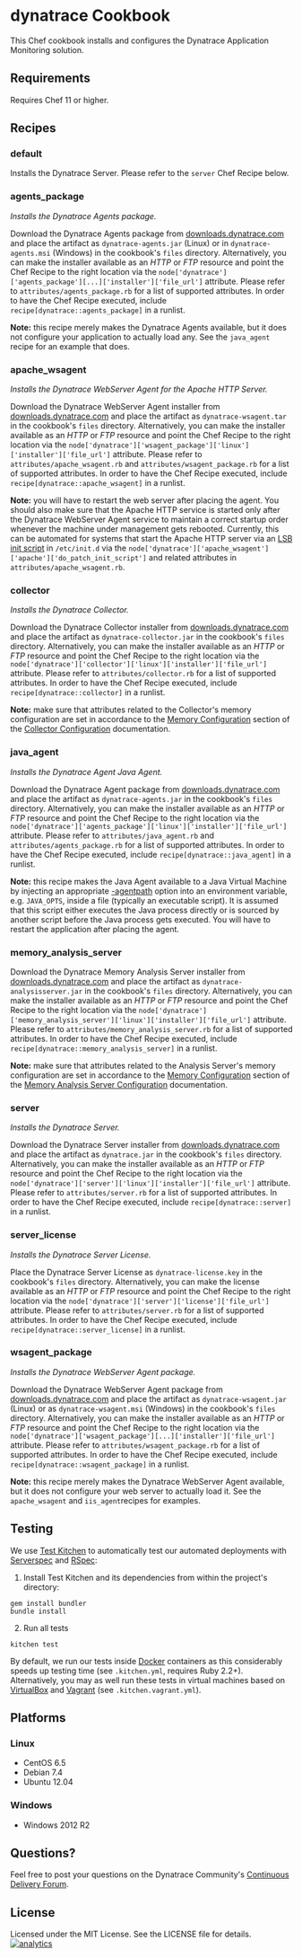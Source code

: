# dynatrace Cookbook

This Chef cookbook installs and configures the Dynatrace Application Monitoring solution.

## Requirements

Requires Chef 11 or higher.

## Recipes

### default

Installs the Dynatrace Server. Please refer to the `server` Chef Recipe below.

### agents_package

*Installs the Dynatrace Agents package.*

Download the Dynatrace Agents package from [downloads.dynatrace.com](http://downloads.dynatrace.com) and place the artifact as `dynatrace-agents.jar` (Linux) or in `dynatrace-agents.msi` (Windows) in the cookbook's `files` directory. Alternatively, you can make the installer available as an *HTTP* or *FTP* resource and point the Chef Recipe to the right location via the `node['dynatrace']['agents_package'][...]['installer']['file_url']` attribute. Please refer to `attributes/agents_package.rb` for a list of supported attributes. In order to have the Chef Recipe executed, include `recipe[dynatrace::agents_package]` in a runlist.

**Note:** this recipe merely makes the Dynatrace Agents available, but it does not configure your application to actually load any. See the `java_agent` recipe for an example that does.

### apache_wsagent

*Installs the Dynatrace WebServer Agent for the Apache HTTP Server.*

Download the Dynatrace WebServer Agent installer from [downloads.dynatrace.com](http://downloads.dynatrace.com) and place the artifact as `dynatrace-wsagent.tar` in the cookbook's `files` directory. Alternatively, you can make the installer available as an *HTTP* or *FTP* resource and point the Chef Recipe to the right location via the `node['dynatrace']['wsagent_package']['linux']['installer']['file_url']` attribute. Please refer to `attributes/apache_wsagent.rb` and `attributes/wsagent_package.rb` for a list of supported attributes. In order to have the Chef Recipe executed, include `recipe[dynatrace::apache_wsagent]` in a runlist.

**Note:** you will have to restart the web server after placing the agent. You should also make sure that the Apache HTTP service is started only after the Dynatrace WebServer Agent service to maintain a correct startup order whenever the machine under management gets rebooted. Currently, this can be automated for systems that start the Apache HTTP server via an [LSB init script](http://refspecs.linuxbase.org/LSB_3.0.0/LSB-generic/LSB-generic/iniscrptact.html) in `/etc/init.d` via the `node['dynatrace']['apache_wsagent']['apache']['do_patch_init_script']` and related attributes in `attributes/apache_wsagent.rb`.

### collector

*Installs the Dynatrace Collector.*

Download the Dynatrace Collector installer from [downloads.dynatrace.com](http://downloads.dynatrace.com) and place the artifact as `dynatrace-collector.jar` in the cookbook's `files` directory. Alternatively, you can make the installer available as an *HTTP* or *FTP* resource and point the Chef Recipe to the right location via the `node['dynatrace']['collector']['linux']['installer']['file_url']` attribute. Please refer to `attributes/collector.rb` for a list of supported attributes. In order to have the Chef Recipe executed, include `recipe[dynatrace::collector]` in a runlist.

**Note:** make sure that attributes related to the Collector's memory configuration are set in accordance to the [Memory Configuration](https://community.dynatrace.com/community/display/DOCDT60/Collector+Configuration#CollectorConfiguration-MemoryConfiguration) section of the [Collector Configuration](https://community.dynatrace.com/community/display/DOCDT60/Collector+Configuration) documentation.

### java_agent

*Installs the Dynatrace Agent Java Agent.*

Download the Dynatrace Agent package from [downloads.dynatrace.com](http://downloads.dynatrace.com) and place the artifact as `dynatrace-agents.jar` in the cookbook's `files` directory. Alternatively, you can make the installer available as an *HTTP* or *FTP* resource and point the Chef Recipe to the right location via the `node['dynatrace']['agents_package']['linux']['installer']['file_url']` attribute. Please refer to `attributes/java_agent.rb` and `attributes/agents_package.rb` for a list of supported attributes. In order to have the Chef Recipe executed, include `recipe[dynatrace::java_agent]` in a runlist.

**Note:** this recipe makes the Java Agent available to a Java Virtual Machine by injecting an appropriate [-agentpath](https://community.compuwareapm.com/community/display/DOCDT60/Java+Agent+Configuration) option into an environment variable, e.g. `JAVA_OPTS`, inside a file (typically an executable script). It is assumed that this script either executes the Java process directly or is sourced by another script before the Java process gets executed. You will have to restart the application after placing the agent.

### memory_analysis_server

Download the Dynatrace Memory Analysis Server installer from [downloads.dynatrace.com](http://downloads.dynatrace.com) and place the artifact as `dynatrace-analysisserver.jar` in the cookbook's `files` directory. Alternatively, you can make the installer available as an *HTTP* or *FTP* resource and point the Chef Recipe to the right location via the `node['dynatrace']['memory_analysis_server']['linux']['installer']['file_url']` attribute. Please refer to `attributes/memory_analysis_server.rb` for a list of supported attributes. In order to have the Chef Recipe executed, include `recipe[dynatrace::memory_analysis_server]` in a runlist.

**Note:** make sure that attributes related to the Analysis Server's memory configuration are set in accordance to the [Memory Configuration](https://community.dynatrace.com/community/display/DOCDT62/Memory+Analysis+Server+Configuration#MemoryAnalysisServerConfiguration-MemoryConfiguration) section of the [Memory Analysis Server Configuration](https://community.dynatrace.com/community/display/DOCDT62/Memory+Analysis+Server+Configuration) documentation.

### server

*Installs the Dynatrace Server.*

Download the Dynatrace Server installer from [downloads.dynatrace.com](http://downloads.dynatrace.com) and place the artifact as `dynatrace.jar` in the cookbook's `files` directory. Alternatively, you can make the installer available as an *HTTP* or *FTP* resource and point the Chef Recipe to the right location via the `node['dynatrace']['server']['linux']['installer']['file_url']` attribute. Please refer to `attributes/server.rb` for a list of supported attributes. In order to have the Chef Recipe executed, include `recipe[dynatrace::server]` in a runlist.

### server_license

*Installs the Dynatrace Server License.*

Place the Dynatrace Server License as `dynatrace-license.key` in the cookbook's `files` directory. Alternatively, you can make the license available as an *HTTP* or *FTP* resource and point the Chef Recipe to the right location via the `node['dynatrace']['server']['license']['file_url']` attribute. Please refer to `attributes/server.rb` for a list of supported attributes. In order to have the Chef Recipe executed, include `recipe[dynatrace::server_license]` in a runlist.

### wsagent_package

*Installs the Dynatrace WebServer Agent package.*

Download the Dynatrace WebServer Agent package from [downloads.dynatrace.com](http://downloads.dynatrace.com) and place the artifact as `dynatrace-wsagent.jar` (Linux) or as `dynatrace-wsagent.msi` (Windows) in the cookbook's `files` directory. Alternatively, you can make the installer available as an *HTTP* or *FTP* resource and point the Chef Recipe to the right location via the `node['dynatrace']['wsagent_package'][...]['installer']['file_url']` attribute. Please refer to `attributes/wsagent_package.rb` for a list of supported attributes. In order to have the Chef Recipe executed, include `recipe[dynatrace::wsagent_package]` in a runlist.

**Note:** this recipe merely makes the Dynatrace WebServer Agent available, but it does not configure your web server to actually load it. See the `apache_wsagent` and `iis_agent`recipes for examples.

## Testing

We use [Test Kitchen](http://kitchen.ci) to automatically test our automated deployments with [Serverspec](http://serverspec.org) and [RSpec](http://rspec.info/):

1) Install Test Kitchen and its dependencies from within the project's directory:

```
gem install bundler
bundle install
```

2) Run all tests

```
kitchen test
```

By default, we run our tests inside [Docker](https://www.docker.com/) containers as this considerably speeds up testing time (see `.kitchen.yml`, requires Ruby 2.2+). Alternatively, you may as well run these tests in virtual machines based on [VirtualBox](https://www.virtualbox.org/) and [Vagrant](https://www.vagrantup.com/) (see `.kitchen.vagrant.yml`).

## Platforms

### Linux

- CentOS 6.5
- Debian 7.4
- Ubuntu 12.04

### Windows

- Windows 2012 R2

## Questions?

Feel free to post your questions on the Dynatrace Community's [Continuous Delivery Forum](https://answers.dynatrace.com/spaces/148/open-q-a_2.html?topics=continuous%20delivery).

## License

Licensed under the MIT License. See the LICENSE file for details.
[![analytics](https://www.google-analytics.com/collect?v=1&t=pageview&_s=1&dl=https%3A%2F%2Fgithub.com%2FdynaTrace&dp=%2FDynatrace-Chef&dt=Dynatrace-Chef&_u=Dynatrace~&cid=github.com%2FdynaTrace&tid=UA-54510554-5&aip=1)]()